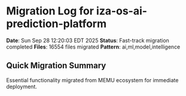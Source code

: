# Migration Log for iza-os-ai-prediction-platform

**Date**: Sun Sep 28 12:20:03 EDT 2025
**Status**: Fast-track migration completed
**Files**:    16554 files migrated
**Pattern**: ai,ml,model,intelligence

## Quick Migration Summary
Essential functionality migrated from MEMU ecosystem for immediate deployment.

